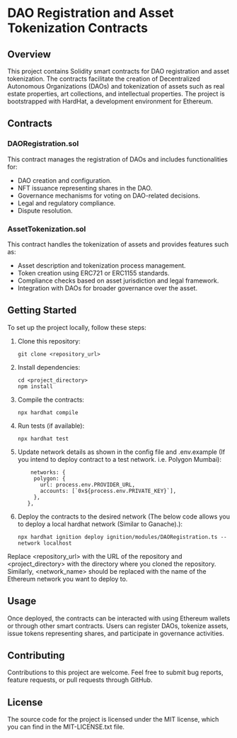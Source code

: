 # DAO Registration and Asset Tokenization Contracts

## Overview

This project contains Solidity smart contracts for DAO registration and asset tokenization. The contracts facilitate the creation of Decentralized Autonomous Organizations (DAOs) and tokenization of assets such as real estate properties, art collections, and intellectual properties. The project is bootstrapped with HardHat, a development environment for Ethereum.

## Contracts

### DAORegistration.sol

This contract manages the registration of DAOs and includes functionalities for:

+ DAO creation and configuration.
+ NFT issuance representing shares in the DAO.
+ Governance mechanisms for voting on DAO-related decisions.
+ Legal and regulatory compliance.
+ Dispute resolution.

### AssetTokenization.sol

This contract handles the tokenization of assets and provides features such as:

+ Asset description and tokenization process management.
+ Token creation using ERC721 or ERC1155 standards.
+ Compliance checks based on asset jurisdiction and legal framework.
+ Integration with DAOs for broader governance over the asset.

## Getting Started

To set up the project locally, follow these steps:

1. Clone this repository:

    ```solidity
    git clone <repository_url>
    ```

2. Install dependencies:

    ```solidity
    cd <project_directory>
    npm install
    ```

3. Compile the contracts:

    ```solidity
    npx hardhat compile
    ```

4. Run tests (if available):

    ```solidity
    npx hardhat test
    ```

5. Update network details as shown in the config file and .env.example (If you intend to deploy contract to a test network. i.e. Polygon Mumbai):

   ```solidity
       networks: {
        polygon: {
          url: process.env.PROVIDER_URL,
          accounts: [`0x${process.env.PRIVATE_KEY}`],
        },
      },
    ```

6. Deploy the contracts to the desired network (The below code allows you to deploy a local hardhat network (Similar to Ganache).):

    ```solidity
    npx hardhat ignition deploy ignition/modules/DAORegistration.ts --network localhost 
    ```

Replace <repository_url> with the URL of the repository and <project_directory> with the directory where you cloned the repository. Similarly, <network_name> should be replaced with the name of the Ethereum network you want to deploy to.

## Usage

Once deployed, the contracts can be interacted with using Ethereum wallets or through other smart contracts. Users can register DAOs, tokenize assets, issue tokens representing shares, and participate in governance activities.

## Contributing

Contributions to this project are welcome. Feel free to submit bug reports, feature requests, or pull requests through GitHub.

## License

The source code for the project is licensed under the MIT license, which you can find in the MIT-LICENSE.txt file.
